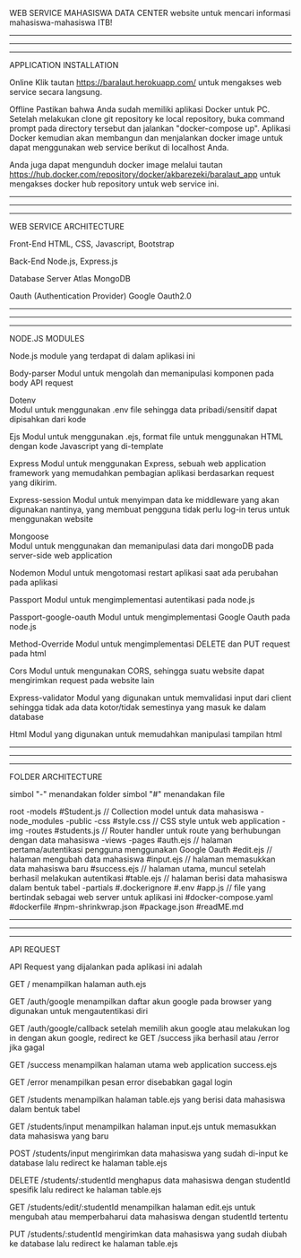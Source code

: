 WEB SERVICE MAHASISWA DATA CENTER
website untuk mencari informasi mahasiswa-mahasiswa ITB!

--------------------------
--------------------------
--------------------------

APPLICATION INSTALLATION

Online
Klik tautan https://baralaut.herokuapp.com/ untuk mengakses web service secara langsung.

Offline
Pastikan bahwa Anda sudah memiliki aplikasi Docker untuk PC.
Setelah melakukan clone git repository ke local repository, buka command prompt pada directory tersebut dan jalankan "docker-compose up". Aplikasi Docker kemudian akan membangun dan menjalankan docker image untuk dapat menggunakan web service berikut di localhost Anda.

Anda juga dapat mengunduh docker image melalui tautan https://hub.docker.com/repository/docker/akbarezeki/baralaut_app untuk mengakses docker hub repository untuk web service ini.

--------------------------
--------------------------
--------------------------

WEB SERVICE ARCHITECTURE

Front-End
HTML, CSS, Javascript, Bootstrap

Back-End
Node.js, Express.js

Database Server
Atlas MongoDB

Oauth (Authentication Provider)
Google Oauth2.0

--------------------------
--------------------------
--------------------------

NODE.JS MODULES

Node.js module yang terdapat di dalam aplikasi ini

Body-parser
Modul untuk mengolah dan memanipulasi komponen pada body API request

Dotenv	
Modul untuk menggunakan .env file sehingga data pribadi/sensitif dapat dipisahkan dari kode

Ejs	
Modul untuk menggunakan .ejs, format file untuk menggunakan HTML dengan kode Javascript yang di-template

Express	
Modul untuk menggunakan Express, sebuah web application framework yang memudahkan pembagian aplikasi berdasarkan request yang dikirim. 

Express-session	
Modul untuk menyimpan data ke middleware yang akan digunakan nantinya, yang membuat pengguna tidak perlu log-in terus untuk menggunakan website

Mongoose	
Modul untuk menggunakan dan memanipulasi data dari mongoDB pada server-side web application

Nodemon	
Modul untuk mengotomasi restart aplikasi saat ada perubahan pada aplikasi

Passport
Modul untuk mengimplementasi autentikasi pada node.js

Passport-google-oauth
Modul untuk mengimplementasi Google Oauth pada node.js

Method-Override
Modul untuk mengimplementasi DELETE dan PUT request pada html

Cors
Modul untuk mengunakan CORS, sehingga suatu website dapat mengirimkan request pada website lain

Express-validator
Modul yang digunakan untuk memvalidasi input dari client sehingga tidak ada data kotor/tidak semestinya yang masuk ke dalam database

Html
Modul yang digunakan untuk memudahkan manipulasi tampilan html

--------------------------
--------------------------
--------------------------

FOLDER ARCHITECTURE

simbol "-" menandakan folder
simbol "#" menandakan file

root
    -models
        #Student.js         // Collection model untuk data mahasiswa
    -node_modules
    -public
        -css
            #style.css      // CSS style untuk web application
        -img
    -routes
        #students.js        // Router handler untuk route yang berhubungan dengan data mahasiswa
    -views
        -pages
            #auth.ejs       // halaman pertama/autentikasi pengguna menggunakan Google Oauth
            #edit.ejs       // halaman mengubah data mahasiswa
            #input.ejs      // halaman memasukkan data mahasiswa baru
            #success.ejs    // halaman utama, muncul setelah berhasil melakukan autentikasi
            #table.ejs      // halaman berisi data mahasiswa dalam bentuk tabel
        -partials
    #.dockerignore
    #.env
    #app.js                 // file yang bertindak sebagai web server untuk aplikasi ini
    #docker-compose.yaml
    #dockerfile
    #npm-shrinkwrap.json
    #package.json
    #readME.md

--------------------------
--------------------------
--------------------------

API REQUEST

API Request yang dijalankan pada aplikasi ini adalah

GET /
menampilkan halaman auth.ejs

GET /auth/google
menampilkan daftar akun google pada browser yang digunakan untuk mengautentikasi diri

GET /auth/google/callback
setelah memilih akun google atau melakukan log in dengan akun google, redirect ke GET /success jika berhasil atau /error jika gagal

GET /success
menampilkan halaman utama web application success.ejs

GET /error
menampilkan pesan error disebabkan gagal login

GET /students
menampilkan halaman table.ejs yang berisi data mahasiswa dalam bentuk tabel

GET /students/input
menampilkan halaman input.ejs untuk memasukkan data mahasiswa yang baru

POST /students/input
mengirimkan data mahasiswa yang sudah di-input ke database lalu redirect ke halaman table.ejs

DELETE /students/:studentId
menghapus data mahasiswa dengan studentId spesifik lalu redirect ke halaman table.ejs

GET /students/edit/:studentId
menampilkan halaman edit.ejs untuk mengubah atau memperbaharui data mahasiswa dengan studentId tertentu

PUT /students/:studentId
mengirimkan data mahasiswa yang sudah diubah ke database lalu redirect ke halaman table.ejs